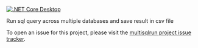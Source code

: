 [![.NET Core Desktop](https://github.com/fkostya/multisqlrun/actions/workflows/dotnet-desktop.yml/badge.svg)](https://github.com/fkostya/multisqlrun/actions/workflows/dotnet-desktop.yml)

Run sql query across multiple databases and save result in csv file

To open an issue for this project, please visit the [multisqlrun project issue tracker](https://github.com/fkostya/multisqlrun/issues).
